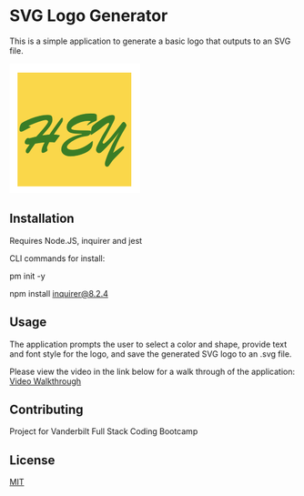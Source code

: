 # SVG Logo Generator

This is a simple application to generate a basic logo that outputs to an SVG file.

![Screenshot of generated SVG](./examples/screenshot.png)

## Installation

Requires Node.JS, inquirer and jest

CLI commands for install:

pm init -y

npm install inquirer@8.2.4


## Usage
The application prompts the user to select a color and shape, provide text and font style for the logo, and save the generated SVG logo to an .svg file.

Please view the video in the link below for a walk through of the application:
[Video Walkthrough](https://drive.google.com/file/d/1F5DExXx09McdO3-CQ0_J0qowwUEaZ4Tp/view)

## Contributing
Project for Vanderbilt Full Stack Coding Bootcamp


## License

[MIT](https://choosealicense.com/licenses/mit/)
